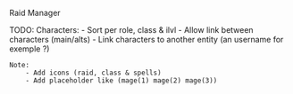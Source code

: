 Raid Manager

TODO:
    Characters:
        - Sort per role, class & ilvl
        - Allow link between characters (main/alts)
        - Link characters to another entity (an username for exemple ?)

    Note:
        - Add icons (raid, class & spells)
        - Add placeholder like (mage(1) mage(2) mage(3))